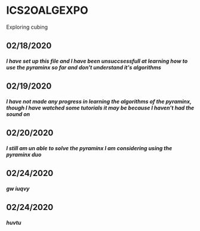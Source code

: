 # ICS2OALGEXPO
Exploring cubing

<h2>
02/18/2020
 

##### I have set up this file and I have been unsuccsessfull at learning how to use the pyraminx so far and don't understand it's algorithms

## 02/19/2020

##### I have not made any progress in learning the algorithms of the pyraminx, though I have watched some tutorials it may be because I haven't had the sound on

## 02/20/2020

##### I still am un able to solve the pyraminx I am considering using the pyraminx duo

## 02/24/2020

##### gw iuqvy

## 02/24/2020

##### huvtu
